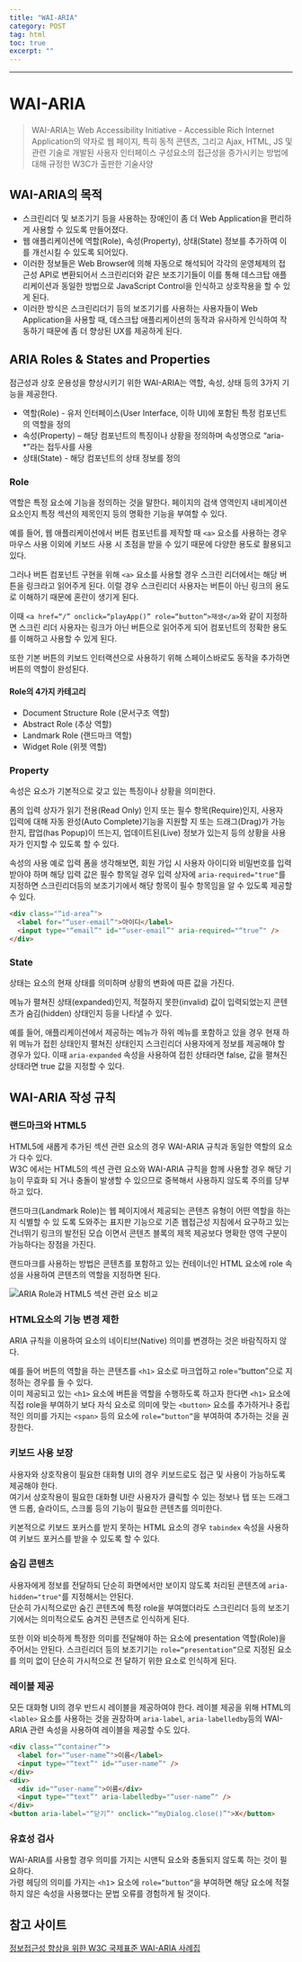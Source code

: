 ```yaml
---
title: "WAI-ARIA"
category: POST
tag: html
toc: true
excerpt: ""
---
```


---

# WAI-ARIA

> WAI-ARIA는 Web Accessibility Initiative - Accessible Rich Internet Application의 약자로 웹 페이지, 특히 동적 콘텐츠, 그리고 Ajax, HTML, JS 및 관련 기술로 개발된 사용자 인터페이스 구성요소의 접근성을 증가시키는 방법에 대해 규정한 W3C가 출판한 기술사양

## WAI-ARIA의 목적

- 스크린리더 및 보조기기 등을 사용하는 장애인이 좀 더 Web Application을 편리하게 사용할 수 있도록 만들어졌다.
- 웹 애플리케이션에 역할(Role), 속성(Property), 상태(State) 정보를 추가하여 이를 개선시킬 수 있도록 되어있다.
- 이러한 정보들은 Web Browser에 의해 자동으로 해석되어 각각의 운영체제의 접근성 API로 변환되어서 스크린리더와 같은 보조기기들이 이를 통해 데스크탑 애플리케이션과 동일한 방법으로 JavaScript Control을 인식하고 상호작용을 할 수 있게 된다.
- 이러한 방식은 스크린리더기 등의 보조기기를 사용하는 사용자들이 Web Application을 사용할 때, 데스크탑 애플리케이션의 동작과 유사하게 인식하여 작동하기 때문에 좀 더 향상된 UX를 제공하게 된다.

## ARIA Roles & States and Properties

점근성과 상호 운용성을 향상시키기 위한 WAI-ARIA는 역할, 속성, 상태 등의 3가지 기능을 제공한다.

- 역할(Role) - 유저 인터페이스(User Interface, 이하 UI)에 포함된 특정 컴포넌트의 역할을 정의
- 속성(Property) – 해당 컴포넌트의 특징이나 상황을 정의하며 속성명으로 “aria-\*”라는 접두사를 사용
- 상태(State) - 해당 컴포넌트의 상태 정보를 정의

### Role

역할은 특정 요소에 기능을 정의하는 것을 말한다. 페이지의 검색 영역인지 내비게이션 요소인지 특정 섹션의 제목인지 등의 명확한 기능을 부여할 수 있다.

예를 들어, 웹 애플리케이션에서 버튼 컴포넌트를 제작할 때 `<a>` 요소를 사용하는 경우 마우스 사용 이외에 키보드 사용 시 초점을 받을 수 있기 때문에 다양한 용도로 활용되고 있다.

그러나 버튼 컴포넌트 구현을 위해 `<a>` 요소를 사용할 경우 스크린 리더에서는 해당 버튼을 링크라고 읽어주게 된다. 이럴 경우 스크린리더 사용자는 버튼이 아닌 링크의 용도로 이해하기 때문에 혼란이 생기게 된다.

이때 `<a href=“/” onclick=“playApp()” role=“button”>재생</a>`와 같이 지정하면 스크린 리더 사용자는 링크가 아닌 버튼으로 읽어주게 되어 컴포넌트의 정확한 용도를 이해하고 사용할 수 있게 된다.

또한 기본 버튼의 키보드 인터랙션으로 사용하기 위해 스페이스바로도 동작을 추가하면 버튼의 역할이 완성된다.

#### Role의 4가지 카테고리

- Document Structure Role (문서구조 역할)
- Abstract Role (추상 역할)
- Landmark Role (랜드마크 역할)
- Widget Role (위젯 역할)

### Property

속성은 요소가 기본적으로 갖고 있는 특징이나 상황을 의미한다.

폼의 입력 상자가
읽기 전용(Read Only) 인지 또는 필수 항목(Require)인지, 사용자 입력에 대해 자동 완성(Auto Complete)기능을 지원할 지 또는 드래그(Drag)가 가능한지, 팝업(has Popup)이 뜨는지, 업데이트된(Live) 정보가 있는지 등의 상황을 사용자가 인지할 수 있도록 할 수 있다.

속성의 사용 예로 입력 폼을 생각해보면, 회원 가입 시 사용자 아이디와 비밀번호를 입력 받아야 하며 해당 입력 값은 필수 항목일 경우 입력 상자에 `aria-required="true"`를 지정하면 스크린리더등의 보조기기에서 해당 항목이 필수 항목임을 알 수 있도록 제공할 수 있다.

```html
<div class="“id-area”">
  <label for="“user-email”">아이디</label>
  <input type="“email”" id="“user-email”" aria-required="“true”" />
</div>
```

### State

상태는 요소의 현재 상태를 의미하며 상황의 변화에 따른 값을 가진다.

메뉴가 펼쳐진 상태(expanded)인지, 적절하지 못한(invalid) 값이 입력되었는지 콘텐츠가 숨김(hidden) 상태인지 등을 나타낼 수 있다.

예를 들어, 애플리케이션에서 제공하는 메뉴가 하위 메뉴를 포함하고 있을 경우 현재 하위 메뉴가 접힌 상태인지 펼쳐진 상태인지 스크린리더 사용자에게 정보를 제공해야 할 경우가 있다. 이때 `aria-expanded` 속성을 사용하여 접힌 상태라면 false, 값을 펼쳐진 상태라면 true 값을 지정할 수 있다.

## WAI-ARIA 작성 규칙

### 랜드마크와 HTML5

HTML5에 새롭게 추가된 섹션 관련 요소의 경우 WAI-ARIA 규칙과 동일한 역할의 요소가 다수 있다.  
W3C 에서는 HTML5의 섹션 관련 요소와 WAI-ARIA 규칙을 함께 사용할 경우 해당 기능이 무효화 되
거나 충돌이 발생할 수 있으므로 중복해서 사용하지 않도록 주의를 당부하고 있다.

랜드마크(Landmark Role)는 웹 페이지에서 제공되는 콘텐츠 유형이 어떤 역할을 하는지 식별할 수 있
도록 도와주는 표지판 기능으로 기존 웹접근성 지침에서 요구하고 있는 건너뛰기 링크의 발전된 모습
이면서 콘텐츠 블록의 제목 제공보다 명확한 영역 구분이 가능하다는 장점을 가진다.

랜드마크를 사용하는 방법은 콘텐츠를 포함하고 있는 컨테이너인 HTML 요소에 role 속성을 사용하여 콘텐츠의 역할을 지정하면 된다.

![ARIA Role과 HTML5 섹션 관련 요소 비교](../../assets/images/0811/01.png)

### HTML요소의 기능 변경 제한

ARIA 규칙을 이용하여 요소의 네이티브(Native) 의미를 변경하는 것은 바람직하지 않다.

예를 들어 버튼의 역할을 하는 콘텐츠를 `<h1>` 요소로 마크업하고 role=“button”으로 지정하는 경우를 들 수 있다.  
이미 제공되고 있는 `<h1>` 요소에 버튼을 역할을 수행하도록 하고자 한다면 `<h1>` 요소에 직접 role을 부여하기 보다 자식 요소로 의미에 맞는 `<button>` 요소를 추가하거나 중립적인 의미를 가지는 `<span>` 등의 요소에 `role=“button”`을 부여하여 추가하는 것을 권장한다.

### 키보드 사용 보장

사용자와 상호작용이 필요한 대화형 UI의 경우 키보드로도 접근 및 사용이 가능하도록 제공해야 한다.  
여기서 상호작용이 필요한 대화형 UI란 사용자가 클릭할 수 있는 정보나 탭 또는 드래그 앤 드롭, 슬라이드, 스크롤 등의 기능이 필요한 콘텐츠를 의미한다.

키본적으로 키보드 포커스를 받지 못하는 HTML 요소의 경우 `tabindex` 속성을 사용하여 키보드 포커스를 받을 수 있도록 할 수 있다.

### 숨김 콘텐츠

사용자에게 정보를 전달하되 단순히 화면에서만 보이지 않도록 처리된 콘텐츠에 `aria-hidden="true"`를 지정해서는 안된다.  
단순히 가시적으로만 숨긴 콘텐츠에 특정 role을 부여했더라도 스크린리더 등의 보조기기에서는 의미적으로도 숨겨진 콘텐츠로 인식하게 된다.

또한 이와 비슷하게 특정한 의미를 전달해야 하는 요소에 presentation 역할(Role)을 주어서는 안된다.
스크린리더 등의 보조기기는 `role=“presentation”`으로 지정된 요소를 의미 없이 단순히 가시적으로 전
달하기 위한 요소로 인식하게 된다.

### 레이블 제공

모든 대화형 UI의 경우 반드시 레이블을 제공하여야 한다. 레이블 제공을 위해 HTML의 `<lable>` 요소를 사용하는 것을 권장하며
`aria-label`, `aria-labelledby`등의 WAI-ARIA 관련 속성을 사용하여 레이블을 제공할 수도 있다.

```html
<div class="“container”">
  <label for="“user-name”">이름</label>
  <input type="“text”" id="“user-name”" />
</div>
<div>
  <div id="“user-name”">이름</div>
  <input type="“text”" aria-labelledby="“user-name”" />
</div>
<button aria-label="“닫기”" onclick="“myDialog.close()”">X</button>
```

### 유효성 검사

WAI-ARIA를 사용할 경우 의미를 가지는 시맨틱 요소와 충돌되지 않도록 하는 것이 필요하다.  
가령 헤딩의 의미를 가지는 `<h1`> 요소에 `role=“button”`을 부여하면 해당 요소에 적절하지 않은 속성을 사용했다는 문법 오류를 경험하게 될 것이다.

## 참고 사이트

[정보접근성 향상을 위한 W3C 국제표준 WAI-ARIA 사례집](https://www.wah.or.kr:444/board/boardView.asp?brd_sn=5&brd_idx=1019)

